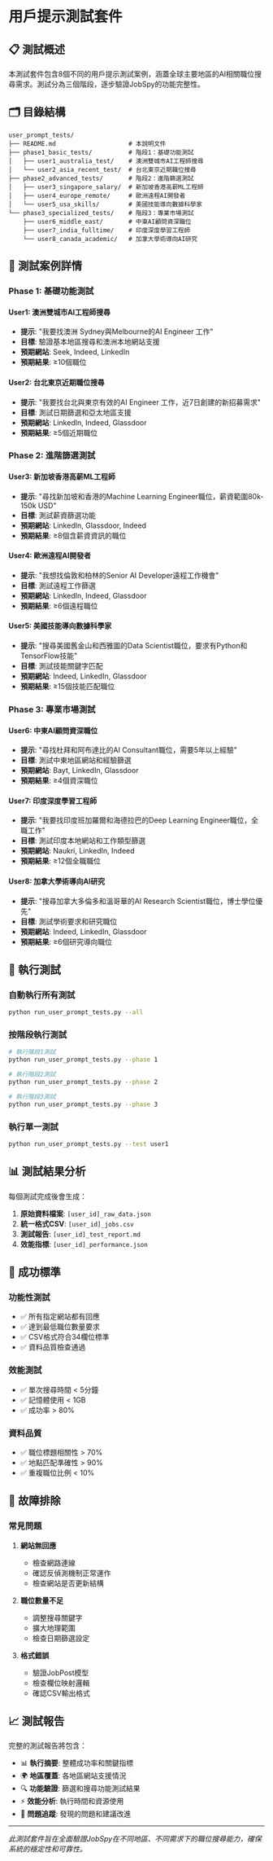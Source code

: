 # 用戶提示測試套件

## 📋 測試概述

本測試套件包含8個不同的用戶提示測試案例，涵蓋全球主要地區的AI相關職位搜尋需求。測試分為三個階段，逐步驗證JobSpy的功能完整性。

## 🗂️ 目錄結構

```
user_prompt_tests/
├── README.md                    # 本說明文件
├── phase1_basic_tests/          # 階段1：基礎功能測試
│   ├── user1_australia_test/    # 澳洲雙城市AI工程師搜尋
│   └── user2_asia_recent_test/  # 台北東京近期職位搜尋
├── phase2_advanced_tests/       # 階段2：進階篩選測試
│   ├── user3_singapore_salary/  # 新加坡香港高薪ML工程師
│   ├── user4_europe_remote/     # 歐洲遠程AI開發者
│   └── user5_usa_skills/        # 美國技能導向數據科學家
└── phase3_specialized_tests/    # 階段3：專業市場測試
    ├── user6_middle_east/       # 中東AI顧問資深職位
    ├── user7_india_fulltime/    # 印度深度學習工程師
    └── user8_canada_academic/   # 加拿大學術導向AI研究
```

## 🎯 測試案例詳情

### Phase 1: 基礎功能測試

#### User1: 澳洲雙城市AI工程師搜尋
- **提示**: "我要找澳洲 Sydney與Melbourne的AI Engineer 工作"
- **目標**: 驗證基本地區搜尋和澳洲本地網站支援
- **預期網站**: Seek, Indeed, LinkedIn
- **預期結果**: ≥10個職位

#### User2: 台北東京近期職位搜尋
- **提示**: "我要找台北與東京有效的AI Engineer 工作，近7日創建的新招募需求"
- **目標**: 測試日期篩選和亞太地區支援
- **預期網站**: LinkedIn, Indeed, Glassdoor
- **預期結果**: ≥5個近期職位

### Phase 2: 進階篩選測試

#### User3: 新加坡香港高薪ML工程師
- **提示**: "尋找新加坡和香港的Machine Learning Engineer職位，薪資範圍80k-150k USD"
- **目標**: 測試薪資篩選功能
- **預期網站**: LinkedIn, Glassdoor, Indeed
- **預期結果**: ≥8個含薪資資訊的職位

#### User4: 歐洲遠程AI開發者
- **提示**: "我想找倫敦和柏林的Senior AI Developer遠程工作機會"
- **目標**: 測試遠程工作篩選
- **預期網站**: LinkedIn, Indeed, Glassdoor
- **預期結果**: ≥6個遠程職位

#### User5: 美國技能導向數據科學家
- **提示**: "搜尋美國舊金山和西雅圖的Data Scientist職位，要求有Python和TensorFlow技能"
- **目標**: 測試技能關鍵字匹配
- **預期網站**: Indeed, LinkedIn, Glassdoor
- **預期結果**: ≥15個技能匹配職位

### Phase 3: 專業市場測試

#### User6: 中東AI顧問資深職位
- **提示**: "尋找杜拜和阿布達比的AI Consultant職位，需要5年以上經驗"
- **目標**: 測試中東地區網站和經驗篩選
- **預期網站**: Bayt, LinkedIn, Glassdoor
- **預期結果**: ≥4個資深職位

#### User7: 印度深度學習工程師
- **提示**: "我要找印度班加羅爾和海德拉巴的Deep Learning Engineer職位，全職工作"
- **目標**: 測試印度本地網站和工作類型篩選
- **預期網站**: Naukri, LinkedIn, Indeed
- **預期結果**: ≥12個全職職位

#### User8: 加拿大學術導向AI研究
- **提示**: "搜尋加拿大多倫多和溫哥華的AI Research Scientist職位，博士學位優先"
- **目標**: 測試學術要求和研究職位
- **預期網站**: Indeed, LinkedIn, Glassdoor
- **預期結果**: ≥6個研究導向職位

## 🚀 執行測試

### 自動執行所有測試
```bash
python run_user_prompt_tests.py --all
```

### 按階段執行測試
```bash
# 執行階段1測試
python run_user_prompt_tests.py --phase 1

# 執行階段2測試
python run_user_prompt_tests.py --phase 2

# 執行階段3測試
python run_user_prompt_tests.py --phase 3
```

### 執行單一測試
```bash
python run_user_prompt_tests.py --test user1
```

## 📊 測試結果分析

每個測試完成後會生成：

1. **原始資料檔案**: `[user_id]_raw_data.json`
2. **統一格式CSV**: `[user_id]_jobs.csv`
3. **測試報告**: `[user_id]_test_report.md`
4. **效能指標**: `[user_id]_performance.json`

## 🎯 成功標準

### 功能性測試
- ✅ 所有指定網站都有回應
- ✅ 達到最低職位數量要求
- ✅ CSV格式符合34欄位標準
- ✅ 資料品質檢查通過

### 效能測試
- ✅ 單次搜尋時間 < 5分鐘
- ✅ 記憶體使用 < 1GB
- ✅ 成功率 > 80%

### 資料品質
- ✅ 職位標題相關性 > 70%
- ✅ 地點匹配準確性 > 90%
- ✅ 重複職位比例 < 10%

## 🔧 故障排除

### 常見問題

1. **網站無回應**
   - 檢查網路連線
   - 確認反偵測機制正常運作
   - 檢查網站是否更新結構

2. **職位數量不足**
   - 調整搜尋關鍵字
   - 擴大地理範圍
   - 檢查日期篩選設定

3. **格式錯誤**
   - 驗證JobPost模型
   - 檢查欄位映射邏輯
   - 確認CSV輸出格式

## 📈 測試報告

完整的測試報告將包含：

- 📊 **執行摘要**: 整體成功率和關鍵指標
- 🌍 **地區覆蓋**: 各地區網站支援情況
- 🔍 **功能驗證**: 篩選和搜尋功能測試結果
- ⚡ **效能分析**: 執行時間和資源使用
- 🐛 **問題追蹤**: 發現的問題和建議改進

---

*此測試套件旨在全面驗證JobSpy在不同地區、不同需求下的職位搜尋能力，確保系統的穩定性和可靠性。*